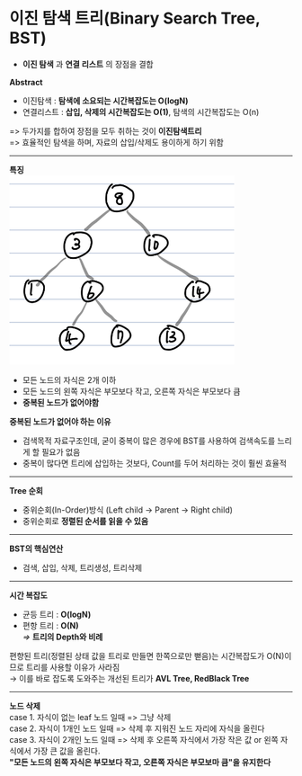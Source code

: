 # 이진 탐색 트리(Binary Search Tree, BST)
  - **이진 탐색** 과 **연결 리스트** 의 장점을 결합

**Abstract**
  - 이진탐색 : **탐색에 소요되는 시간복잡도는 O(logN)**
  - 연결리스트 : **삽입, 삭제의 시간복잡도는 O(1)**, 탐색의 시간복잡도는 O(n)  

  => 두가지를 합하여 장점을 모두 취하는 것이 **이진탐색트리**  
  => 효율적인 탐색을 하며, 자료의 삽입/삭제도 용이하게 하기 위함
  
---
**특징**  
<img width="400" src="./images/BinarySearchTree.jpg">
  - 모든 노드의 자식은 2개 이하
  - 모든 노드의 왼쪽 자식은 부모보다 작고, 오른쪽 자식은 부모보다 큼
  - **중복된 노드가 없어야함**

**중복된 노드가 없어야 하는 이유**
  - 검색목적 자료구조인데, 굳이 중복이 많은 경우에 BST를 사용하여 검색속도를 느리게 할 필요가 없음
  - 중복이 많다면 트리에 삽입하는 것보다, Count를 두어 처리하는 것이 훨씬 효율적

---
**Tree 순회**
  - 중위순회(In-Order)방식 (Left child -> Parent -> Right child)
  - 중위순회로 **정렬된 순서를 읽을 수 있음**

---
**BST의 핵심연산**
  - 검색, 삽입, 삭제, 트리생성, 트리삭제

---
**시간 복잡도**
  - 균등 트리 : **O(logN)**
  - 편항 트리 : **O(N)**  
  *=>* **트리의 Depth와 비례**  
 
편향된 트리(정렬된 상태 값을 트리로 만들면 한쪽으로만 뻗음)는 시간복잡도가 O(N)이므로 트리를 사용할 이유가 사라짐  
 → 이를 바로 잡도록 도와주는 개선된 트리가 **AVL Tree, RedBlack Tree**  
 
---
**노드 삭제**  
    case 1. 자식이 없는 leaf 노드 일때 => 그냥 삭제  
    case 2. 자식이 1개인 노드 일때 => 삭제 후 지워진 노드 자리에 자식을 올린다  
    case 3. 자식이 2개인 노드 일때 => 삭제 후 오른쪽 자식에서 가장 작은 값 or 왼쪽 자식에서 가장 큰 값을 올린다.  
      **"모든 노드의 왼쪽 자식은 부모보다 작고, 오른쪽 자식은 부모보마 큼"을 유지한다**  
